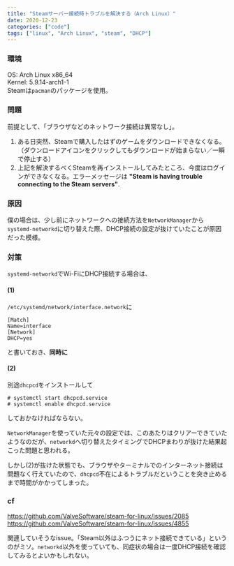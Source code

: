 ```yaml
---
title: "Steamサーバー接続時トラブルを解決する（Arch Linux）"
date: 2020-12-23
categories: ["code"]
tags: ["linux", "Arch Linux", "steam", "DHCP"]
---
```


### 環境

OS: Arch Linux x86_64  
Kernel: 5.9.14-arch1-1  
Steamは`pacman`のパッケージを使用。

### 問題

前提として、「ブラウザなどのネットワーク接続は異常なし」。

1. ある日突然、Steamで購入したはずのゲームをダウンロードできなくなる。（ダウンロードアイコンをクリックしてもダウンロードが始まらない／一瞬で停止する）
2. 上記を解決するべくSteamを再インストールしてみたところ、今度はログインができなくなる。エラーメッセージは **"Steam is having trouble connecting to the Steam servers"**.

### 原因

僕の場合は、少し前にネットワークへの接続方法を`NetworkManager`から`systemd-networkd`に切り替えた際、DHCP接続の設定が抜けていたことが原因だった模様。

### 対策

`systemd-networkd`でWi-FiにDHCP接続する場合は、

#### (1)

`/etc/systemd/network/interface.network`に

```
[Match]
Name=interface
[Network]
DHCP=yes
```

と書いておき、**同時に**

#### (2)

別途`dhcpcd`をインストールして

```
# systemctl start dhcpcd.service
# systemctl enable dhcpcd.service
```

しておかなければならない。

`NetworkManager`を使っていた元々の設定では、このあたりはクリアーできていたようなのだが、`networkd`へ切り替えたタイミングでDHCPまわりが抜けた結果起こった問題と思われる。

しかし(2)が抜けた状態でも、ブラウザやターミナルでのインターネット接続は問題なく行えていたので、`dhcpcd`不在によるトラブルだということを突き止めるまで時間がかかってしまった。

### cf

https://github.com/ValveSoftware/steam-for-linux/issues/2085
https://github.com/ValveSoftware/steam-for-linux/issues/4855

関連していそうなissue。「Steam以外はふつうにネット接続できている」というのがミソ。`networkd`以外を使っていても、同症状の場合は一度DHCP接続を確認してみるとよいかもしれない。
